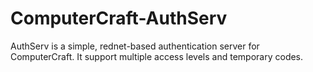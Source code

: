 ComputerCraft-AuthServ
======================

AuthServ is a simple, rednet-based authentication server for ComputerCraft. It support multiple access levels and temporary codes.
